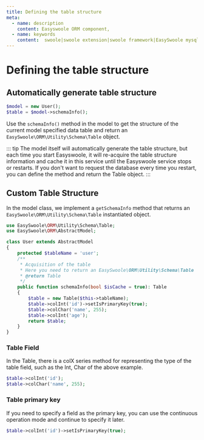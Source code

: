 ```yaml
---
title: Defining the table structure
meta:
  - name: description
    content: Easyswoole ORM component,
  - name: keywords
    content:  swoole|swoole extension|swoole framework|EasySwoole mysql ORM|EasySwoole ORM|Swoole mysqli coroutine client|swoole ORM|Defining the table structure
---
```



# Defining the table structure

## Automatically generate table structure
```php
$model = new User();
$table = $model->schemaInfo();
```
Use the `schemaInfo()` method in the model to get the structure of the current model specified data table and return an `EasySwoole\ORM\Utility\Schema\Table` object.

::: tip
The model itself will automatically generate the table structure, but each time you start Easyswoole, it will re-acquire the table structure information and cache it in this service until the Easyswoole service stops or restarts.
If you don't want to request the database every time you restart, you can define the method and return the Table object.
:::

## Custom Table Structure

In the model class, we implement a `getSchemaInfo` method that returns an `EasySwoole\ORM\Utility\Schema\Table` instantiated object.

```php
use EasySwoole\ORM\Utility\Schema\Table;
use EasySwoole\ORM\AbstractModel;

class User extends AbstractModel
{
    protected $tableName = 'user';
    /**
     * Acquisition of the table
     * Here you need to return an EasySwoole\ORM\Utility\Schema\Table
     * @return Table
     */
    public function schemaInfo(bool $isCache = true): Table
    {
        $table = new Table($this->tableName);
        $table->colInt('id')->setIsPrimaryKey(true);
        $table->colChar('name', 255);
        $table->colInt('age');
        return $table;
    }
}

```
### Table Field

In the Table, there is a colX series method for representing the type of the table field, such as the Int, Char of the above example.

```php
$table->colInt('id');
$table->colChar('name', 255);
```

### Table primary key

If you need to specify a field as the primary key, you can use the continuous operation mode and continue to specify it later.

```php
$table->colInt('id')->setIsPrimaryKey(true);
```

